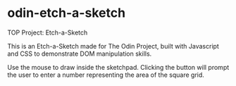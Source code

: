 # odin-etch-a-sketch

TOP Project: Etch-a-Sketch

This is an Etch-a-Sketch made for The Odin Project, built with Javascript and CSS to demonstrate DOM manipulation skills.

Use the mouse to draw inside the sketchpad. Clicking the button will prompt the user to enter a number representing the area of the square grid.